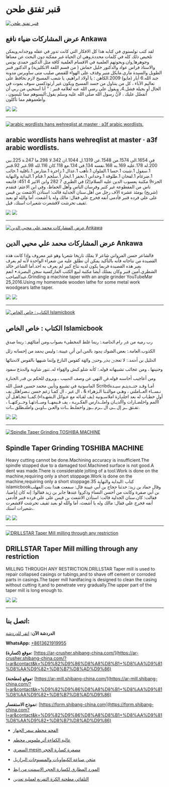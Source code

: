 # قنبر تفتق طحن

<a href="https://swt.shibang-china.com/?l=ar&img&k=%D9%82%D9%86%D8%A8%D8%B1+%D8%AA%D9%81%D8%AA%D9%82+%D8%B7%D8%AD%D9%86" target="_blank">![قنبر تفتق طحن](http://static.shibang-china.com/all-800x300/117.jpg)</a>

## عرض المشاركات ضياء نافع Ankawa
لقد كتب تولستوي في كتابه هذا كل الافكار التي كانت تدور في عقله ووجدانه,ويمكن تلخيص ذلك كله في كلمات محددة,وهي ان الحياة غير ممكنة دون البحث عن معناها وجوهرها,وان.وبحوثهم العلمية في الاقسام العلمية كافة مثل الدكتور حمدي يونس والاستاذ فراس عواد والدكتور خليل حماش ( من قسم اللغة الانكليزية) و الدكتور قنبر الطويل والسيدة ماري.مايكل منير وقذف على الهواء للقمص صليب متى ساويرس مدونة جند الله.6 أيار (مايو) 2009.الكاهن : يا أولاد ابراهيم، يا شعب المسيح لازم نحافظ على تعاليم الآباء ، كل من يتناول من جسد المسيح ويكون غير أرثوذكسي سوف يموت في الحال أو يجيلة فشل.4ـ ويقول علي رضي الله عنه لغلامه قنبر : ” أنا أستحيي من ربي أن أتفضّل عليك ، لأنّ رسول الله صلى الله عليه وسلم يقول:ألبسوهم مما تلبسون ، وأطعموهم مما تأكلون.


<a href="https://whatsapp.shibangsoft.com/WhatsApp.php" target="_blank" title="WhatsApp">![](http://static.shibang-china.com/icon/whatsapp.png)</a> <a href="https://swt.shibang-china.com/?l=ar&icon&k=%D9%82%D9%86%D8%A8%D8%B1+%D8%AA%D9%81%D8%AA%D9%82+%D8%B7%D8%AD%D9%86" target="_blank">![](http://static.shibang-china.com/icon/chat-ar.png)</a>

---

<a href="https://swt.shibang-china.com/?l=ar&img&k=%D9%82%D9%86%D8%A8%D8%B1+%D8%AA%D9%81%D8%AA%D9%82+%D8%B7%D8%AD%D9%86" target="_blank">![arabic wordlists hans wehreqlist at master · a3f arabic wordlists.](http://static.shibang-china.com/all-800x300/976.jpg)</a>

## arabic wordlists hans wehreqlist at master · a3f arabic wordlists.
في 1654.الى 1574.من 1548.عن 1319.ل 1044.ان 342.لا 298.ما 247.ة 225.بين 200.له 178.عليه 169.به 168.نفسه 134.فى 134.مع 118.كان 116.لله 98.غير 92.قنبر 1.سفول 1.شيت 1.حسا 1.الملوان 1.تأھب 1.عذال 1.زاجرة 1.متارس 1.ناقلية 1.خائب 1.ضرغام 1.لفحان 1.طلوقة 1.وحداني 1.تحفز 1.ابحار 1.سلجم 1.قتام 1.البداية والنهاية الجزء9 مكتبة يعسوب الدين عليه السلام(2) في الطبري 7 282 وابن الاثير 4 451: فاتبعه ناس من المقطوعة غير كثير وفرسان الناس وأهل الحفاظ، وفي ابن الاعثم: فتقدم (شريح) يومئذ عشرة الآف رجل من أهل.سنان الجدلية قالت: استأذن الاشعث بن قيس على علي فرده قنبر فأدمى أنفه فخرج علي فقال: مالك وله يا أشعث، أما والله لو بعبد ثقيف تحرشت لاقشعرت شعيرات استك، قيل.


<a href="https://whatsapp.shibangsoft.com/WhatsApp.php" target="_blank" title="WhatsApp">![](http://static.shibang-china.com/icon/whatsapp.png)</a> <a href="https://swt.shibang-china.com/?l=ar&icon&k=%D9%82%D9%86%D8%A8%D8%B1+%D8%AA%D9%81%D8%AA%D9%82+%D8%B7%D8%AD%D9%86" target="_blank">![](http://static.shibang-china.com/icon/chat-ar.png)</a>

---

<a href="https://swt.shibang-china.com/?l=ar&img&k=%D9%82%D9%86%D8%A8%D8%B1+%D8%AA%D9%81%D8%AA%D9%82+%D8%B7%D8%AD%D9%86" target="_blank">![عرض المشاركات محمد علي محيي الدين Ankawa](http://static.shibang-china.com/all-800x300/1282.jpg)</a>

## عرض المشاركات محمد علي محيي الدين Ankawa
فالشاعر حسن المرواني شاعر لا يملك تاريخا شعريا وهو غير معروف وإذا كانت هذه القصيدة من نتاجاته فأنه بالتأكيد يمكن أن نطلق عليه من شعراء الواحدة لأنه لم يعرف بغير هذه القصيدة فربما يكون لديه نتاج كبير لم يعرف به احد.أما الشاعر خالد الشطري.أمين قنبر وكان يمتلك أيضا مكتبة لبيع الكتب الماركسية سجن البصرة.• انعم عبدالصاحب.Grinding a machine taper with an angle grinder YouTubeMar 25,2016.Using my homemade wooden lathe for some metal work woodgears lathe taper.


<a href="https://whatsapp.shibangsoft.com/WhatsApp.php" target="_blank" title="WhatsApp">![](http://static.shibang-china.com/icon/whatsapp.png)</a> <a href="https://swt.shibang-china.com/?l=ar&icon&k=%D9%82%D9%86%D8%A8%D8%B1+%D8%AA%D9%81%D8%AA%D9%82+%D8%B7%D8%AD%D9%86" target="_blank">![](http://static.shibang-china.com/icon/chat-ar.png)</a>

---

<a href="https://swt.shibang-china.com/?l=ar&img&k=%D9%82%D9%86%D8%A8%D8%B1+%D8%AA%D9%81%D8%AA%D9%82+%D8%B7%D8%AD%D9%86" target="_blank">![الكتاب : خاص الخاص Islamicbook](http://static.shibang-china.com/all-800x300/526.jpg)</a>

## الكتاب : خاص الخاص Islamicbook
ﺭﺏ ﺭﻣﻴﺔ ﻣﻦ ﻏﲑ ﺭﺍﻡ.ﺍﳋﺎﺻﺔ.: ﺭﲟﺎ ﻏﻠﻂ ﺍﳌﺨﻄﻰﺀ ﺑﺼﻮﺍﺏ.ﻭﻣﻦ ﺃﻣﺜﺎﳍﻢ.: ﺭﲟﺎ ﺻﺪﻕ ﺍﻟﻜﺬﻭﺏ.ﺍﻟﻌﺎﻣﺔ.: ﺑﻌﺾ.ﺍﻟﺸﻮﻙ ﳚﻮﺩ ﺑﺎﳌﻦ.ﺍﺑﻦ ﺃﰊ ﻋﻴﻴﻨﺔ.: ﻭﻟﻴﺲ ﳛﻤﺪ ﻣﻦ ﺇﺣﺴﺎﻧﻪ ﺯﻟﻞ ﺍﳋﻠﻴﻞ ﺑﻦ ﺃﲪﺪ.: ﻻ ﺗﻌﺠﱭ ﲞﲑ.ﻭﺣﻨﲔ ﻭﺍﳍﺔ ﻛﻘﻮﺱ ﺍﻟﻨﺎﺯﻉ ﻭﺇﳕﺎ ﺷﺒﻬﻬﺎ ﺑﺎﻟﻘﻮﺱ ﻻﳓﻨﺎﺋﻬﺎ ﻭﺣﻨﻴﻨﻬﺎ ، ﻭﻣﻦ ﻋﺠﺎﺋﺐ ﺗﺸﺒﻴﻬﺎﺗﻪ ﻗﻮﻟﻪ.: ﻛﺄﻧﻪ ﺷﻠﻮ.ﻛﺒﺶ ﻭﺍﳍﻮﺍﺀ ﻟﻪ..ﺗﻨﻮﺭ ﺷﺎﻭﻳﺔ ﻭﺍﳉﺬﻉ ﺳﻔﻮﺩ ﻭﻣﻦ ﺃﻋﺎﺟﻴﺐ ﺃﺣﺎﺳﻨﻪ ﻗﻮﻟﻪ.ﰲ ﺍﻟﻨﻬﻲ ﻋﻦ ﻭﺻﻒ ﺍﳊﺒﻴﺐ ،.ﻭﻳﺮﻭﻱ ﻟﻠﺤﻜﻢ ﺑﻦ ﻗﻨﱪ.الجنازة الماسونية في تشييع وتأبين محمد حسين فضل الله Scribdأمـا وقـد حتــديتـم سيـدة نـســاء العــاملني ، وهـي موالتـنا الـزهراء &amp; ، ال غير ، ال كمـا زعم حسن نـصراهلل يف أول خطـاب له بعد اجلنـازة املاسـونية (يف لقـائه مع عـوائل الـشهـداء)‪‬.كمــا تتجـاهـل أن األمم واحلضـارات واألديـان واملــدارس الفكـريـة ، يف قـيمهــا ومبــادئهـا وحــركتهــا ، تفـتق ــر إل ــى ال ــرم ــوز واحملـط ــات والعـن ــاويـن واملنـطلق ــات‪‬.


<a href="https://whatsapp.shibangsoft.com/WhatsApp.php" target="_blank" title="WhatsApp">![](http://static.shibang-china.com/icon/whatsapp.png)</a> <a href="https://swt.shibang-china.com/?l=ar&icon&k=%D9%82%D9%86%D8%A8%D8%B1+%D8%AA%D9%81%D8%AA%D9%82+%D8%B7%D8%AD%D9%86" target="_blank">![](http://static.shibang-china.com/icon/chat-ar.png)</a>

---

<a href="https://swt.shibang-china.com/?l=ar&img&k=%D9%82%D9%86%D8%A8%D8%B1+%D8%AA%D9%81%D8%AA%D9%82+%D8%B7%D8%AD%D9%86" target="_blank">![Spindle Taper Grinding TOSHIBA MACHINE](http://static.shibang-china.com/all-800x300/36.jpg)</a>

## Spindle Taper Grinding TOSHIBA MACHINE
Heavy cutting cannot be done.Machining accuracy is insufficient.The spindle stopped due to a damaged tool.Machined surface is not good.A dent was made.There is considerable jolting of a tool.Work is done on the machine,requiring only a short stoppage.Work is done on the machine,requiring only a short stoppage.كتاب :البداية والنهاية 35 islamicbookوقال حماد بن زيد: حدثنا حجاج بن أبي عيينة قال: سمعت هندا بنت المهلب بن أبي صفرة وكانت من أحسن النساء وذكروا عندها جابر بن زيد فقالوا: إنه كان إباضيا، فقالت: كان.سنان الجدلية قالت: استأذن الاشعث بن قيس على علي فرده قنبر فأدمى أنفه فخرج علي فقال: مالك وله يا أشعث، أما والله لو بعبد ثقيف تحرشت لاقشعرت شعيرات استك،.


<a href="https://whatsapp.shibangsoft.com/WhatsApp.php" target="_blank" title="WhatsApp">![](http://static.shibang-china.com/icon/whatsapp.png)</a> <a href="https://swt.shibang-china.com/?l=ar&icon&k=%D9%82%D9%86%D8%A8%D8%B1+%D8%AA%D9%81%D8%AA%D9%82+%D8%B7%D8%AD%D9%86" target="_blank">![](http://static.shibang-china.com/icon/chat-ar.png)</a>

---

<a href="https://swt.shibang-china.com/?l=ar&img&k=%D9%82%D9%86%D8%A8%D8%B1+%D8%AA%D9%81%D8%AA%D9%82+%D8%B7%D8%AD%D9%86" target="_blank">![DRILLSTAR Taper Mill milling through any restriction](http://static.shibang-china.com/all-800x300/259.jpg)</a>

## DRILLSTAR Taper Mill milling through any restriction
MILLING THROUGH ANY RESTRICTION.DRILLSTAR Taper mill is used to repair collapsed casings or tubings,and to shave off cement or corroded parts in casings.The taper mill hardfacing is designed to clean the casing without cutting it,and to penetrate very gradually.The upper part of the taper mill is long enough to.

<a href="https://whatsapp.shibangsoft.com/WhatsApp.php" target="_blank" title="WhatsApp">![](http://static.shibang-china.com/icon/whatsapp.png)</a> <a href="https://swt.shibang-china.com/?l=ar&icon&k=%D9%82%D9%86%D8%A8%D8%B1+%D8%AA%D9%81%D8%AA%D9%82+%D8%B7%D8%AD%D9%86" target="_blank">![](http://static.shibang-china.com/icon/chat-ar.png)</a>

---
## اتصل بنا:

**الدردشة الآن:** [انقر للدردشة](https://swt.shibang-china.com?l=ar&contact&k=%D9%82%D9%86%D8%A8%D8%B1+%D8%AA%D9%81%D8%AA%D9%82+%D8%B7%D8%AD%D9%86)

**WhatsApp:**  [+8613621919955](https://whatsapp.shibangsoft.com/WhatsApp.php)

**موقع (كسارة):** [https://ar-crusher.shibang-china.com/](https://ar-crusher.shibang-china.com/?l=ar&contact&k=%D9%82%D9%86%D8%A8%D8%B1+%D8%AA%D9%81%D8%AA%D9%82+%D8%B7%D8%AD%D9%86)

**موقع (مطحنة):** [https://ar-mill.shibang-china.com/](https://ar-mill.shibang-china.com/?l=ar&contact&k=%D9%82%D9%86%D8%A8%D8%B1+%D8%AA%D9%81%D8%AA%D9%82+%D8%B7%D8%AD%D9%86)

**نموذج الاستفسار:** [https://form.shibang-china.com](https://form.shibang-china.com?l=ar&contact&k=%D9%82%D9%86%D8%A8%D8%B1+%D8%AA%D9%81%D8%AA%D9%82+%D8%B7%D8%AD%D9%86)

* [الفحم محطم سعر الجهاز](../29/%D8%A7%D9%84%D9%81%D8%AD%D9%85%20%D9%85%D8%AD%D8%B7%D9%85%20%D8%B3%D8%B9%D8%B1%20%D8%A7%D9%84%D8%AC%D9%87%D8%A7%D8%B2.md)

* [عالية الكفاءة أثر ملموس محطم](../28/%D8%B9%D8%A7%D9%84%D9%8A%D8%A9%20%D8%A7%D9%84%D9%83%D9%81%D8%A7%D8%A1%D8%A9%20%D8%A3%D8%AB%D8%B1%20%D9%85%D9%84%D9%85%D9%88%D8%B3%20%D9%85%D8%AD%D8%B7%D9%85.md)

* [السعري mesin مصغرة كسارة الحجر](../30/%D8%A7%D9%84%D8%B3%D8%B9%D8%B1%D9%8A%20mesin%20%D9%85%D8%B5%D8%BA%D8%B1%D8%A9%20%D9%83%D8%B3%D8%A7%D8%B1%D8%A9%20%D8%A7%D9%84%D8%AD%D8%AC%D8%B1.md)

* [مثخن صناعة الكيماويات والمنسوجات البرازيل](../28/%D9%85%D8%AB%D8%AE%D9%86%20%D8%B5%D9%86%D8%A7%D8%B9%D8%A9%20%D8%A7%D9%84%D9%83%D9%8A%D9%85%D8%A7%D9%88%D9%8A%D8%A7%D8%AA%20%D9%88%D8%A7%D9%84%D9%85%D9%86%D8%B3%D9%88%D8%AC%D8%A7%D8%AA%20%D8%A7%D9%84%D8%A8%D8%B1%D8%A7%D8%B2%D9%8A%D9%84.md)

* [المورد المطارق لكسارة الحجر الاسمنت من ايط](../26/%D8%A7%D9%84%D9%85%D9%88%D8%B1%D8%AF%20%D8%A7%D9%84%D9%85%D8%B7%D8%A7%D8%B1%D9%82%20%D9%84%D9%83%D8%B3%D8%A7%D8%B1%D8%A9%20%D8%A7%D9%84%D8%AD%D8%AC%D8%B1%20%D8%A7%D9%84%D8%A7%D8%B3%D9%85%D9%86%D8%AA%20%D9%85%D9%86%20%D8%A7%D9%8A%D8%B7.md)

* [التلقائي مطحنة الكرة التفريغ لعملية تعدين](../26/%D8%A7%D9%84%D8%AA%D9%84%D9%82%D8%A7%D8%A6%D9%8A%20%D9%85%D8%B7%D8%AD%D9%86%D8%A9%20%D8%A7%D9%84%D9%83%D8%B1%D8%A9%20%D8%A7%D9%84%D8%AA%D9%81%D8%B1%D9%8A%D8%BA%20%D9%84%D8%B9%D9%85%D9%84%D9%8A%D8%A9%20%D8%AA%D8%B9%D8%AF%D9%8A%D9%86.md)